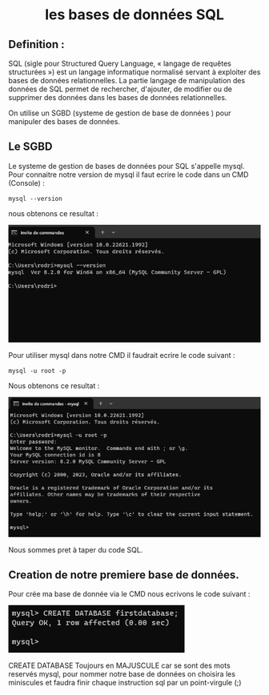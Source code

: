 
<h1 align="center">
les bases de données SQL
</h1>

## Definition :

SQL (sigle pour Structured Query Language, « langage de requêtes structurées ») est un langage informatique normalisé servant à exploiter des bases de données relationnelles. La partie langage de manipulation des données de SQL permet de rechercher, d'ajouter, de modifier ou de supprimer des données dans les bases de données relationnelles.

On utilise un SGBD (systeme de gestion de base de données ) pour manipuler des bases de données.

## Le SGBD

Le systeme de gestion de bases de données pour SQL s'appelle mysql. Pour connaitre notre version de mysql il faut ecrire le code dans un CMD (Console) :

```
mysql --version
```
nous obtenons ce resultat : 

![Capture ecran CMD](/img/capture1.png)

Pour utiliser mysql dans notre CMD il faudrait ecrire le code suivant :

```
mysql -u root -p
```
Nous obtenons ce resultat : 

![Capture ecran CMD](/img/capture2.png)

Nous sommes pret à taper du code SQL.

## Creation de notre premiere base de données.

Pour crée ma base de donnée via le CMD nous ecrivons le code suivant :

![Capture ecran CMD](/img/capture3.png)

CREATE DATABASE Toujours en MAJUSCULE car se sont des mots reservés mysql, pour nommer notre base de données on choisira les miniscules et faudra finir chaque instruction sql par un point-virgule (;)